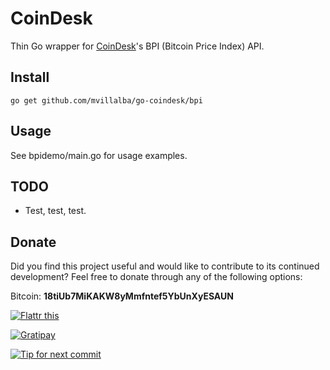 CoinDesk
========

Thin Go wrapper for [CoinDesk](http://www.coindesk.com/)'s BPI (Bitcoin
Price Index) API.


## Install

    go get github.com/mvillalba/go-coindesk/bpi


## Usage

See bpidemo/main.go for usage examples.


## TODO

 * Test, test, test.

## Donate

Did you find this project useful and would like to contribute to its continued
development? Feel free to donate through any of the following options:

Bitcoin: **18tiUb7MiKAKW8yMmfntef5YbUnXyESAUN**

[![Flattr this](https://api.flattr.com/button/flattr-badge-large.png)](https://flattr.com/submit/auto?user_id=mvillalba&url=https%3A%2F%2Fgithub.com%2Fmvillalba%2Fgo-coindesk%2F)

[![Gratipay](https://img.shields.io/gratipay/mvillalba.svg)](https://gratipay.com/mvillalba/)

[![Tip for next commit](https://tip4commit.com/projects/43082.svg)](https://tip4commit.com/github/mvillalba/go-coindesk)
